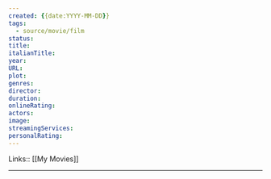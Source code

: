 ```yaml
---
created: {{date:YYYY-MM-DD}}
tags:
  - source/movie/film
status: 
title: 
italianTitle: 
year: 
URL: 
plot: 
genres: 
director: 
duration: 
onlineRating: 
actors: 
image: 
streamingServices: 
personalRating: 
---
```

Links:: [[My Movies]]

---



